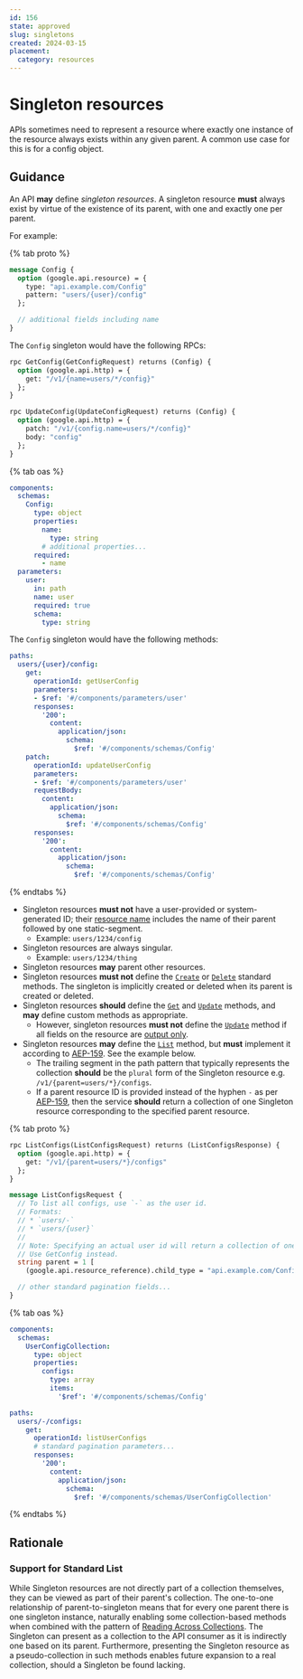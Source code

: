 ```yaml
---
id: 156
state: approved
slug: singletons
created: 2024-03-15
placement:
  category: resources
---
```

# Singleton resources

APIs sometimes need to represent a resource where exactly one instance of the
resource always exists within any given parent. A common use case for this is
for a config object.

## Guidance

An API **may** define _singleton resources_. A singleton resource **must**
always exist by virtue of the existence of its parent, with one and exactly one
per parent.

For example:

{% tab proto %}
```proto
message Config {
  option (google.api.resource) = {
    type: "api.example.com/Config"
    pattern: "users/{user}/config"
  };

  // additional fields including name
}
```

The `Config` singleton would have the following RPCs:

```proto
rpc GetConfig(GetConfigRequest) returns (Config) {
  option (google.api.http) = {
    get: "/v1/{name=users/*/config}"
  };
}

rpc UpdateConfig(UpdateConfigRequest) returns (Config) {
  option (google.api.http) = {
    patch: "/v1/{config.name=users/*/config}"
    body: "config"
  };
}
```

{% tab oas %}

```yaml
components:
  schemas:
    Config:
      type: object
      properties:
        name:
          type: string
        # additional properties...
      required:
        - name
  parameters:
    user:
      in: path
      name: user
      required: true
      schema:
        type: string
```

The `Config` singleton would have the following methods:

```yaml
paths:
  users/{user}/config:
    get:
      operationId: getUserConfig
      parameters:
      - $ref: '#/components/parameters/user'
      responses:
        '200':
          content:
            application/json:
              schema:
                $ref: '#/components/schemas/Config'
    patch:
      operationId: updateUserConfig
      parameters:
      - $ref: '#/components/parameters/user'
      requestBody:
        content:
          application/json:
            schema:
              $ref: '#/components/schemas/Config'
      responses:
        '200':
          content:
            application/json:
              schema:
                $ref: '#/components/schemas/Config'
```

{% endtabs %}

- Singleton resources **must not** have a user-provided or system-generated ID;
  their [resource name][aep-122] includes the name of their parent followed by
  one static-segment.
  - Example: `users/1234/config`
- Singleton resources are always singular.
  - Example: `users/1234/thing`
- Singleton resources **may** parent other resources.
- Singleton resources **must not** define the [`Create`][aep-133] or
  [`Delete`][aep-135] standard methods. The singleton is implicitly created or
  deleted when its parent is created or deleted.
- Singleton resources **should** define the [`Get`][aep-131] and
  [`Update`][aep-134] methods, and **may** define custom methods as
  appropriate.
  - However, singleton resources **must not** define the [`Update`][aep-134]
    method if all fields on the resource are [output only][aep-203].
- Singleton resources **may** define the [`List`][aep-132] method, but **must**
  implement it according to [AEP-159][aep-159]. See the example below.
  - The trailing segment in the path pattern that typically represents the
    collection **should** be the `plural` form of the Singleton resource e.g.
    `/v1/{parent=users/*}/configs`.
  - If a parent resource ID is provided instead of the hyphen `-` as per
    [AEP-159][aep-159], then the service **should** return a collection of one Singleton
    resource corresponding to the specified parent resource.

{% tab proto %}

```proto
rpc ListConfigs(ListConfigsRequest) returns (ListConfigsResponse) {
  option (google.api.http) = {
    get: "/v1/{parent=users/*}/configs"
  };
}

message ListConfigsRequest {
  // To list all configs, use `-` as the user id.
  // Formats:
  // * `users/-`
  // * `users/{user}`
  //
  // Note: Specifying an actual user id will return a collection of one config.
  // Use GetConfig instead.
  string parent = 1 [
    (google.api.resource_reference).child_type = "api.example.com/Config"];

  // other standard pagination fields...
}
```

{% tab oas %}

```yaml
components:
  schemas:
    UserConfigCollection:
      type: object
      properties:
        configs:
          type: array
          items:
            '$ref': '#/components/schemas/Config'

paths:
  users/-/configs:
    get:
      operationId: listUserConfigs
      # standard pagination parameters...
      responses:
        '200':
          content:
            application/json:
              schema:
                $ref: '#/components/schemas/UserConfigCollection'
```

{% endtabs %}

## Rationale

### Support for Standard List

While Singleton resources are not directly part of a collection themselves, they
can be viewed as part of their parent's collection. The one-to-one relationship
of parent-to-singleton means that for every one parent there is one singleton
instance, naturally enabling some collection-based methods when combined with
the pattern of [Reading Across Collections][aep-159]. The Singleton can present
as a collection to the API consumer as it is indirectly one based on its parent.
Furthermore, presenting the Singleton resource as a pseudo-collection in such
methods enables future expansion to a real collection, should a Singleton be
found lacking.


[aep-122]: ./0122.md
[aep-131]: ./0131.md
[aep-132]: ./0132.md
[aep-133]: ./0133.md
[aep-134]: ./0134.md
[aep-135]: ./0135.md
[aep-159]: ./0159.md
[aep-203]: ./0203.md#output-only
